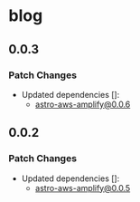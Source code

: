 # blog

## 0.0.3

### Patch Changes

- Updated dependencies []:
  - astro-aws-amplify@0.0.6

## 0.0.2

### Patch Changes

- Updated dependencies []:
  - astro-aws-amplify@0.0.5
